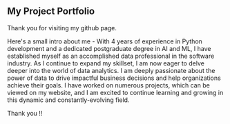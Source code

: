 
 ## My Project Portfolio
 
 Thank you for visiting my github page.
 
 Here's a small intro about me -
With 4 years of experience in Python development and a dedicated postgraduate degree in AI and ML, I have established myself as an accomplished data professional in the software industry. As I continue to expand my skillset, I am now eager to delve deeper into the world of data analytics. I am deeply passionate about the power of data to drive impactful business decisions and help organizations achieve their goals. I have worked on numerous projects, which can be viewed on my website, and I am excited to continue learning and growing in this dynamic and constantly-evolving field.

Thank you !!
